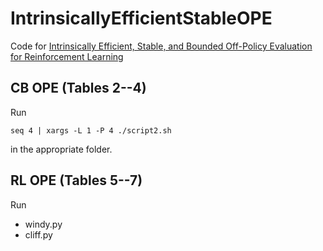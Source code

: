 # IntrinsicallyEfficientStableOPE

Code for [Intrinsically Efficient, Stable, and Bounded Off-Policy Evaluation for Reinforcement Learning](https://arxiv.org/abs/1906.03735)

## CB OPE (Tables 2--4)

Run
```
seq 4 | xargs -L 1 -P 4 ./script2.sh
```
in the appropriate folder.

## RL OPE (Tables 5--7)

Run
- windy.py
- cliff.py
